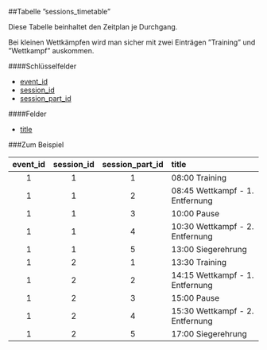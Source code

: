 ##Tabelle ”sessions_timetable”

Diese Tabelle beinhaltet den Zeitplan je Durchgang. 

Bei kleinen Wettkämpfen wird man sicher mit zwei Einträgen ”Training” und ”Wettkampf” auskommen. 

####Schlüsselfelder

* [event_id]
* [session_id]
* [session_part_id]

####Felder

* [title]

###Zum Beispiel

event_id|session_id|session_part_id|title
:------:|:--------:|:-------------:|:----
1|1|1|08:00 Training
1|1|2|08:45 Wettkampf - 1. Entfernung 
1|1|3|10:00 Pause 
1|1|4|10:30 Wettkampf - 2. Entfernung 
1|1|5|13:00 Siegerehrung 
1|2|1|13:30 Training
1|2|2|14:15 Wettkampf - 1. Entfernung 
1|2|3|15:00 Pause 
1|2|4|15:30 Wettkampf - 2. Entfernung 
1|2|5|17:00 Siegerehrung 

[event_id]:kapitel_07_e.md#event_id
[session_id]:kapitel_07_s.md#session_id
[session_part_id]:kapitel_07_s.md#session_part_id
[title]:kapitel_07_t.md#title
